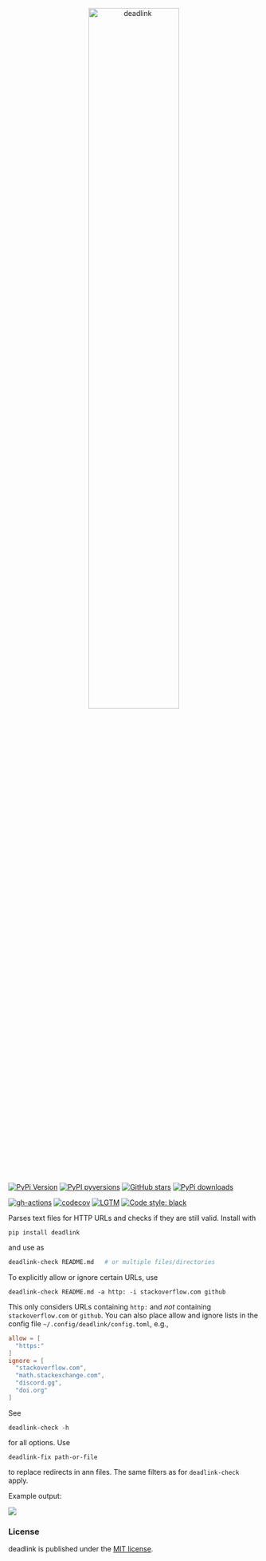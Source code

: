 <p align="center">
  <a href="https://github.com/nschloe/deadlink"><img alt="deadlink" src="https://nschloe.github.io/deadlink/logo.png" width="60%"></a>
</p>

[![PyPi Version](https://img.shields.io/pypi/v/deadlink.svg?style=flat-square)](https://pypi.org/project/deadlink/)
[![PyPI pyversions](https://img.shields.io/pypi/pyversions/deadlink.svg?style=flat-square)](https://pypi.org/project/deadlink/)
[![GitHub stars](https://img.shields.io/github/stars/nschloe/deadlink.svg?style=flat-square&logo=github&label=Stars&logoColor=white)](https://github.com/nschloe/deadlink/)
[![PyPi downloads](https://img.shields.io/pypi/dm/deadlink.svg?style=flat-square)](https://pypistats.org/packages/deadlink)

[![gh-actions](https://img.shields.io/github/workflow/status/nschloe/deadlink/ci?style=flat-square)](https://github.com/nschloe/deadlink/actions?query=workflow%3Aci)
[![codecov](https://img.shields.io/codecov/c/github/nschloe/deadlink.svg?style=flat-square)](https://app.codecov.io/gh/nschloe/deadlink)
[![LGTM](https://img.shields.io/lgtm/grade/python/github/nschloe/deadlink.svg?style=flat-square)](https://lgtm.com/projects/g/nschloe/deadlink)
[![Code style: black](https://img.shields.io/badge/code%20style-black-000000.svg?style=flat-square)](https://github.com/psf/black)

Parses text files for HTTP URLs and checks if they are still valid. Install with
```
pip install deadlink
```
and use as
<!--TODO activate-->
<!--pytest-codeblocks:skip-->
```sh
deadlink-check README.md   # or multiple files/directories
```
To explicitly allow or ignore certain URLs, use
```
deadlink-check README.md -a http: -i stackoverflow.com github
```
This only considers URLs containing `http:` and _not_ containing `stackoverflow.com` or
`github`. You can also place allow and ignore lists in the config file
`~/.config/deadlink/config.toml`, e.g.,
```toml
allow = [
  "https:"
]
ignore = [
  "stackoverflow.com",
  "math.stackexchange.com",
  "discord.gg",
  "doi.org"
]
```
See
```
deadlink-check -h
```
for all options. Use
```
deadlink-fix path-or-file
```
to replace redirects in ann files. The same filters as for `deadlink-check` apply.

Example output:

![](https://nschloe.github.io/deadlink/example-output-carbon.png)


### License
deadlink is published under the [MIT
license](https://en.wikipedia.org/wiki/MIT_License).

